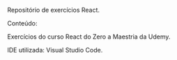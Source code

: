 Repositório de exercícios React.

Conteúdo:

Exercícios do curso React do Zero a Maestria da Udemy.

IDE utilizada: Visual Studio Code.
